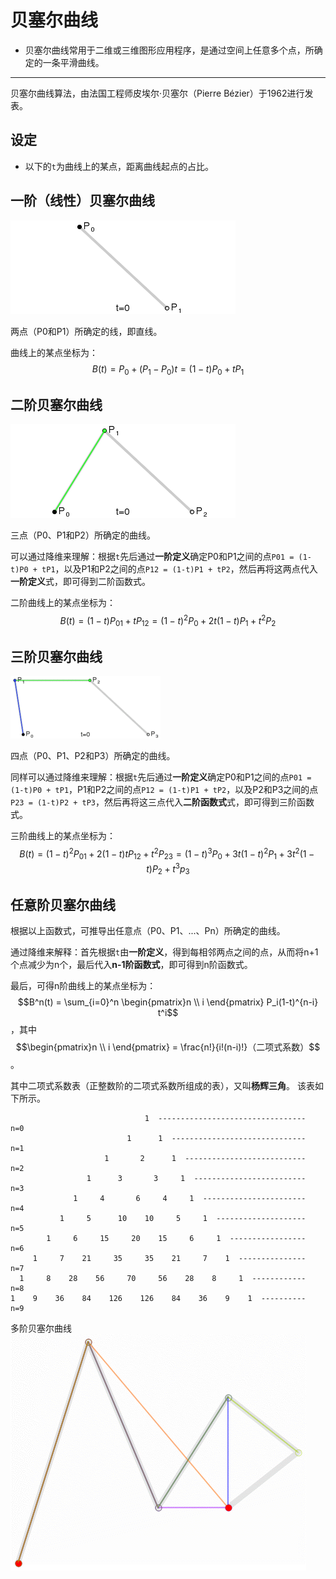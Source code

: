 # 贝塞尔曲线
  * 贝塞尔曲线常用于二维或三维图形应用程序，是通过空间上任意多个点，所确定的一条平滑曲线。

----
贝塞尔曲线算法，由法国工程师皮埃尔·贝塞尔（Pierre Bézier）于1962进行发表。

## 设定
  * 以下的`t`为曲线上的某点，距离曲线起点的占比。


## 一阶（线性）贝塞尔曲线
![一阶贝塞尔曲线](./img/bezier-curve-1.gif)  

两点（P0和P1）所确定的线，即直线。  

曲线上的某点坐标为：$$B(t) = P_0 + (P_1-P_0)t = (1-t)P_0 + tP_1$$


## 二阶贝塞尔曲线
![二阶贝塞尔曲线](./img/bezier-curve-2.gif)  

三点（P0、P1和P2）所确定的曲线。  

可以通过降维来理解：根据`t`先后通过**一阶定义**确定P0和P1之间的点`P01 = (1-t)P0 + tP1`，以及P1和P2之间的点`P12 = (1-t)P1 + tP2`，然后再将这两点代入**一阶定义**式，即可得到二阶函数式。

二阶曲线上的某点坐标为：$$B(t) = (1-t) P_{01} + t P_{12} = (1-t)^2 P_0 + 2t(1-t) P_1 + t^2 P_2$$


## 三阶贝塞尔曲线
![三阶贝塞尔曲线](./img/bezier-curve-3.gif)  

四点（P0、P1、P2和P3）所确定的曲线。  

同样可以通过降维来理解：根据`t`先后通过**一阶定义**确定P0和P1之间的点`P01 = (1-t)P0 + tP1`，P1和P2之间的点`P12 = (1-t)P1 + tP2`，以及P2和P3之间的点`P23 = (1-t)P2 + tP3`，然后再将这三点代入**二阶函数式**式，即可得到三阶函数式。

三阶曲线上的某点坐标为：$$B(t) = (1-t)^2 P_{01} + 2(1-t)t P_{12} + t^2 P_{23} = (1-t)^3 P_0 + 3t(1-t)^2 P_1 + 3t^2(1-t) P_2 + t^3 p_3$$


## 任意阶贝塞尔曲线
根据以上函数式，可推导出任意点（P0、P1、...、Pn）所确定的曲线。  

通过降维来解释：首先根据`t`由**一阶定义**，得到每相邻两点之间的点，从而将n+1个点减少为n个，最后代入**n-1阶函数式**，即可得到n阶函数式。  

最后，可得n阶曲线上的某点坐标为：
$$B^n(t) = \sum_{i=0}^n \begin{pmatrix}n \\ i \end{pmatrix} P_i(1-t)^{n-i} t^i$$
，其中$$\begin{pmatrix}n \\ i \end{pmatrix} = \frac{n!}{i!(n-i)!}（二项式系数）$$。  

其中二项式系数表（正整数阶的二项式系数所组成的表），又叫**杨辉三角**。
该表如下所示。
```
                              1  ---------------------------------  n=0
                          1      1  ------------------------------  n=1
                     1       2      1  ---------------------------  n=2
                 1      3       3     1  -------------------------  n=3
              1     4       6     4     1  -----------------------  n=4
           1     5      10    10     5     1  --------------------  n=5
        1     6     15     20    15     6     1  -----------------  n=6
     1     7    21     35     35    21     7    1  ---------------  n=7
  1     8    28    56     70     56    28    8     1  ------------  n=8
1    9    36    84    126    126    84    36    9    1  ----------  n=9
```

多阶贝塞尔曲线  
![n阶贝塞尔曲线](./img/bezier-curve-n.gif)

